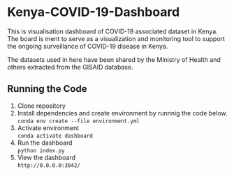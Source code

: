 # Kenya-COVID-19-Dashboard
This is visualisation dashboard of COVID-19 associated dataset in Kenya. The board is ment to serve as a 
visualization and monitoring tool to support the ongoing surveillance of COVID-19 disease in Kenya.

The datasets used in here have been shared by the Ministry of Health and others extracted from the GISAID database.

## Running the Code

1. Clone repository
2. Install dependencies and create environment by runnnig the code below.<br>
        `conda env create --file environment.yml`
3. Activate environment <br>
        `conda activate dashboard`
4. Run the dashboard <br>
        `python index.py`
5. View the dashboard <br>
        `http://0.0.0.0:3042/`